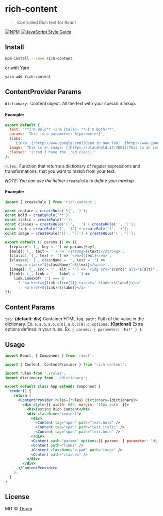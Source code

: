 # rich-content

> Controlled Rich text for React

[![NPM](https://img.shields.io/npm/v/rich-content.svg)](https://www.npmjs.com/package/rich-content) [![JavaScript Style Guide](https://img.shields.io/badge/code_style-standard-brightgreen.svg)](https://standardjs.com)

## Install

```bash
npm install --save rich-content
```

or with Yarn

```bash
yarn add rich-content
```

## ContentProvider Params

`dictionary:` Content object. All the text with your special markup.

#### Example:

```js
export default {
  text: "**I'm Bold** ~I'm Italic~ **~I'm Both~**",
  params: 'This is a parameter: %{parameter}',
  links:
    'Links: [:http://www.google.com](Open in new Tab)  [http://www.google.com](Open in same Tab)',
  image: 'This is an image: [[https://placehold.it/300]](This is an image)',
  classes: '(:red I have the .red class)!'
};
```

`rules:` Function that returns a dictionary of regular expressions and transformations, that you want to match from your text.

*NOTE: You can use the helper `createRule` to define your markup.*

#### Example:

```js
import { createRule } from 'rich-content';

const replace = createRule('%{', '}');
const bold = createRule('**');
const italic = createRule('~');
const classes = createRule('(:', ' ') + createRule('', ')');
const link = createRule('[', ']') + createRule('(', ')');
const image = createRule('[[', ']]') + createRule('(', ')');

export default ({ params }) => ({
  [replace]: (_, key = '') => params[key],
  [bold]: (_, text = '') => `<strong>${text}</strong>`,
  [italic]: (_, text = '') => `<em>${text}</em>`,
  [classes]: (_, className = '', text = '') =>
    `<span class="${className}">${text}</span>`,
  [image]: (_, src = '', alt = '') => `<img src="${src}" alt="${alt}" />`,
  [link]: (_, link = '', label = '') =>
    link.indexOf(':') === 0
      ? `<a href=${link.slice(1)} target="_blank">${label}</a>`
      : `<a href=${link}>${label}</a>`
});
```

## Content Params

`tag:` __(default: div)__ Container HTML tag.
`path:` Path of the value in the dictionary. Ex. `a`, `a.b`, `a.b.c[0]`, `a.b.c[0].d`.
`options:` __(Optional)__ Extra options defined in your rules. Ex. `{ params: { parameter: 'Hi!' } }`.

## Usage

```jsx
import React, { Component } from 'react';

import { Content, ContentProvider } from 'rich-content';

import rules from './rules';
import dictionary from './dictionary';

export default class App extends Component {
  render() {
    return (
      <ContentProvider rules={rules} dictionary={dictionary}>
        <div style={{ width: 640, margin: '15px auto' }}>
          <h1>Testing Rich Content</h1>
          <div className="content">
            <div>
              <Content tag="span" path="text.bold" />
              <Content tag="span" path="text.italic" />
              <Content tag="span" path="text.both" />
            </div>
            <Content path="params" options={{ params: { parameter: 'Hi!' } }} />
            <Content path="links" />
            <Content className="v-pad" path="image" />
            <Content path="classes" />
          </div>
        </div>
      </ContentProvider>
    );
  }
}
```

## License

MIT © [Thram](https://github.com/Thram)

